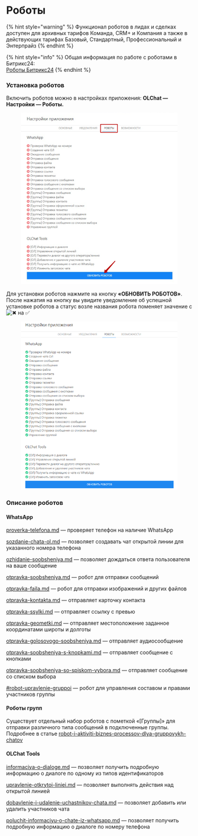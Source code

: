 # Роботы

{% hint style="warning" %}
Функционал роботов в лидах и сделках доступен для архивных тарифов Команда, CRM+ и Компания а также в действующих тарифах Базовый, Стандартный, Профессиональный и Энтерпрайз
{% endhint %}

{% hint style="info" %}
Общая информация по работе с роботами в Битрикс24:\
[Роботы Битрикс24](https://helpdesk.bitrix24.ru/open/6908975/)
{% endhint %}

### Установка роботов

Включить роботов можно в настройках приложения: **OLChat — Настройки — Роботы.**

<figure><img src="../../.gitbook/assets/image.png" alt=""><figcaption></figcaption></figure>

Для установки роботов нажмите на кнопку **«ОБНОВИТЬ РОБОТОВ»**. После нажатия на кнопку вы увидите уведомление об успешной установке роботов а статус возле названия робота поменяет значение с![✖](https://vk.com/emoji/e/e29c96\_2x.png) на ✅

<figure><img src="../../.gitbook/assets/image (1).png" alt=""><figcaption></figcaption></figure>

### Описание роботов

#### **WhatsApp**

[proverka-telefona.md](proverka-telefona.md "mention") — проверяет телефон на наличие WhatsApp

[sozdanie-chata-ol.md](sozdanie-chata-ol.md "mention") — позволяет создавать чат открытой линии для указанного номера телефона

[ozhidanie-soobsheniya.md](ozhidanie-soobsheniya.md "mention") — позволяет дождаться ответа пользователя на ваше сообщение&#x20;

[otpravka-soobsheniya.md](otpravka-soobsheniya.md "mention") — робот для отправки сообщений

[otpravka-faila.md](otpravka-faila.md "mention") — робот для отправки изображений и других файлов

[otpravka-kontakta.md](otpravka-kontakta.md "mention") — отправляет карточку контакта

[otpravka-ssylki.md](otpravka-ssylki.md "mention") — отправляет ссылку с превью

[otpravka-geometki.md](otpravka-geometki.md "mention") — отправляет местоположение заданное координатами широты и долготы

[otpravka-golosovogo-soobsheniya.md](otpravka-golosovogo-soobsheniya.md "mention") — отправляет аудиосообщение

[otpravka-soobsheniya-s-knopkami.md](otpravka-soobsheniya-s-knopkami.md "mention") — отправляет сообщение с кнопками

[otpravka-soobsheniya-so-spiskom-vybora.md](otpravka-soobsheniya-so-spiskom-vybora.md "mention") — отправляет сообщение со списком выбора

[#robot-upravlenie-gruppoi](../../gruppovye-chaty/robot-i-aktiviti-biznes-processov-dlya-gruppovykh-chatov/upravlenie-gruppoi.md#robot-upravlenie-gruppoi "mention") — робот для управления составом и правами участников группы

#### Роботы групп

Существует отдельный набор роботов с пометкой «\[Группы]» для отправки различного типа сообщений в подключенные группы. Подробнее в статье [robot-i-aktiviti-biznes-processov-dlya-gruppovykh-chatov](../../gruppovye-chaty/robot-i-aktiviti-biznes-processov-dlya-gruppovykh-chatov/ "mention")

#### **OLChat Tools**

[informaciya-o-dialoge.md](informaciya-o-dialoge.md "mention") — позволяет получить подробную информацию о диалоге по одному из типов идентификаторов

[upravlenie-otkrytoi-liniei.md](upravlenie-otkrytoi-liniei.md "mention") — позволяет выполнять действия над открытой линией

[dobavlenie-i-udalenie-uchastnikov-chata.md](dobavlenie-i-udalenie-uchastnikov-chata.md "mention") — позволяет добавить или удалить участников чата

[poluchit-informaciyu-o-chate-iz-whatsapp.md](poluchit-informaciyu-o-chate-iz-whatsapp.md "mention") — позволяет получить подробную информацию о диалоге по номеру телефона
